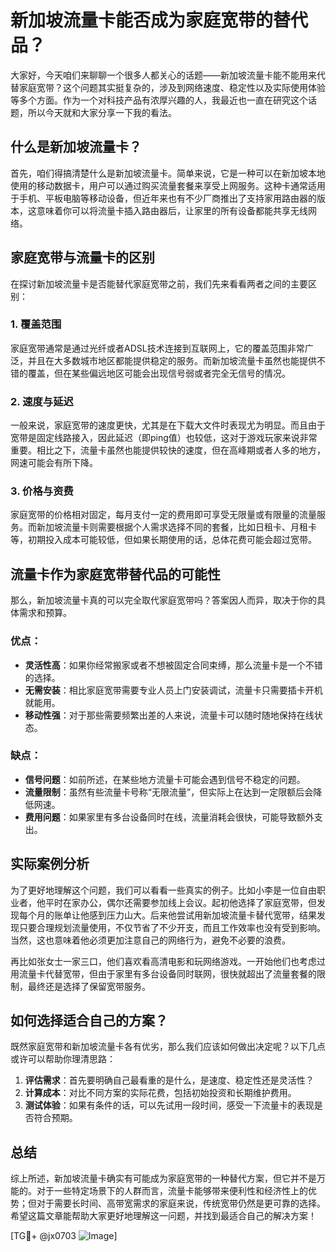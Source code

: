 # 新加坡流量卡能否成为家庭宽带的替代品？

大家好，今天咱们来聊聊一个很多人都关心的话题——新加坡流量卡能不能用来代替家庭宽带？这个问题其实挺复杂的，涉及到网络速度、稳定性以及实际使用体验等多个方面。作为一个对科技产品有浓厚兴趣的人，我最近也一直在研究这个话题，所以今天就和大家分享一下我的看法。

## 什么是新加坡流量卡？

首先，咱们得搞清楚什么是新加坡流量卡。简单来说，它是一种可以在新加坡本地使用的移动数据卡，用户可以通过购买流量套餐来享受上网服务。这种卡通常适用于手机、平板电脑等移动设备，但近年来也有不少厂商推出了支持家用路由器的版本，这意味着你可以将流量卡插入路由器后，让家里的所有设备都能共享无线网络。

## 家庭宽带与流量卡的区别

在探讨新加坡流量卡是否能替代家庭宽带之前，我们先来看看两者之间的主要区别：

### 1. **覆盖范围**
家庭宽带通常是通过光纤或者ADSL技术连接到互联网上，它的覆盖范围非常广泛，并且在大多数城市地区都能提供稳定的服务。而新加坡流量卡虽然也能提供不错的覆盖，但在某些偏远地区可能会出现信号弱或者完全无信号的情况。

### 2. **速度与延迟**
一般来说，家庭宽带的速度更快，尤其是在下载大文件时表现尤为明显。而且由于宽带是固定线路接入，因此延迟（即ping值）也较低，这对于游戏玩家来说非常重要。相比之下，流量卡虽然也能提供较快的速度，但在高峰期或者人多的地方，网速可能会有所下降。

### 3. **价格与资费**
家庭宽带的价格相对固定，每月支付一定的费用即可享受无限量或有限量的流量服务。而新加坡流量卡则需要根据个人需求选择不同的套餐，比如日租卡、月租卡等，初期投入成本可能较低，但如果长期使用的话，总体花费可能会超过宽带。

## 流量卡作为家庭宽带替代品的可能性

那么，新加坡流量卡真的可以完全取代家庭宽带吗？答案因人而异，取决于你的具体需求和预算。

### 优点：
- **灵活性高**：如果你经常搬家或者不想被固定合同束缚，那么流量卡是一个不错的选择。
- **无需安装**：相比家庭宽带需要专业人员上门安装调试，流量卡只需要插卡开机就能用。
- **移动性强**：对于那些需要频繁出差的人来说，流量卡可以随时随地保持在线状态。

### 缺点：
- **信号问题**：如前所述，在某些地方流量卡可能会遇到信号不稳定的问题。
- **流量限制**：虽然有些流量卡号称“无限流量”，但实际上在达到一定限额后会降低网速。
- **费用问题**：如果家里有多台设备同时在线，流量消耗会很快，可能导致额外支出。

## 实际案例分析

为了更好地理解这个问题，我们可以看看一些真实的例子。比如小李是一位自由职业者，他平时在家办公，偶尔还需要参加线上会议。起初他选择了家庭宽带，但发现每个月的账单让他感到压力山大。后来他尝试用新加坡流量卡替代宽带，结果发现只要合理规划流量使用，不仅节省了不少开支，而且工作效率也没有受到影响。当然，这也意味着他必须更加注意自己的网络行为，避免不必要的浪费。

再比如张女士一家三口，他们喜欢看高清电影和玩网络游戏。一开始他们也考虑过用流量卡代替宽带，但由于家里有多台设备同时联网，很快就超出了流量套餐的限制，最终还是选择了保留宽带服务。

## 如何选择适合自己的方案？

既然家庭宽带和新加坡流量卡各有优劣，那么我们应该如何做出决定呢？以下几点或许可以帮助你理清思路：

1. **评估需求**：首先要明确自己最看重的是什么，是速度、稳定性还是灵活性？
2. **计算成本**：对比不同方案的实际花费，包括初始投资和长期维护费用。
3. **测试体验**：如果有条件的话，可以先试用一段时间，感受一下流量卡的表现是否符合预期。

## 总结

综上所述，新加坡流量卡确实有可能成为家庭宽带的一种替代方案，但它并不是万能的。对于一些特定场景下的人群而言，流量卡能够带来便利性和经济性上的优势；但对于需要长时间、高带宽需求的家庭来说，传统宽带仍然是更可靠的选择。希望这篇文章能帮助大家更好地理解这一问题，并找到最适合自己的解决方案！

[TG💪+ @jx0703 ![Image](https://github.com/user-attachments/assets/dbca1d08-cadb-493c-b0ec-ad6f7a83f270)]